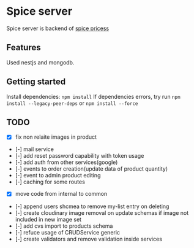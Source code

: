# Spice server
Spice server is backend of [spice pricess](https://princess-spice.ru)

## Features

Used nestjs and mongodb.

## Getting started

Install dependencies: `npm install`
If dependencies errors, try run `npm install --legacy-peer-deps` or `npm install --force`

## TODO

- [x] fix non relaite images in product
- [-] mail service
- [-] add reset password capability with token usage
- [-] add auth from other services(google)
- [-] events to order creation(update data of product quantity)
- [-] event to admin product editing
- [-] caching for some routes
- [x] move code from internal to common
- [-] append users shcmea to remove my-list entry on deleting
- [-] create cloudinary image removal on update schemas if image not included in new image set
- [-] add cvs import to products schema
- [-] refuce usage of CRUDService generic
- [-] create validators and remove validation inside services
